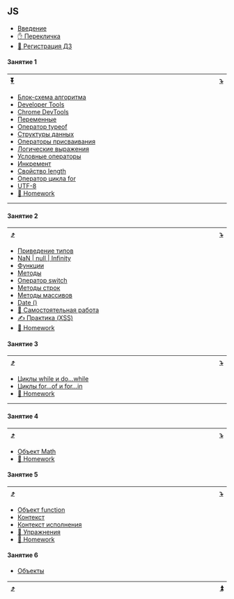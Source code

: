 <a name="top"></a>
## JS
  * [Введение](https://github.com/garevna/js-course/wiki/introduction)
  * [✋️ Перекличка](https://docs.google.com/forms/d/e/1FAIpQLScGN1NIrWMu42sr3lVGOzf3KHd4099eSnRHMOokIpnjXKSSjw/viewform)
  * [🔗 Регистрация ДЗ](https://docs.google.com/forms/d/e/1FAIpQLScoUhG6mHKhnPYZKBbjocQ496LjCZkkPYLV8Mudu4DIK6UjFQ/viewform)

<a name="1"></a>
#### Занятие 1
| [:arrow_double_down:](#bottom) | <img width="800"/> | [:arrow_heading_down:](#2) |
|-|-|-|
  * [Блок-схема алгоритма](https://github.com/garevna/js-course/wiki/Block-diagram)
  * [Developer Tools](https://github.com/garevna/js-course/wiki/developer-tools)
  * [Chrome DevTools](https://github.com/garevna/js-course/wiki/chrome-dev-tools)
  * [Переменные](https://github.com/garevna/js-course/wiki/var)
  * [Оператор typeof](https://github.com/garevna/js-course/wiki/typeof)
  * [Структуры данных](https://github.com/garevna/js-course/wiki/data-structures)
  * [Операторы присваивания](https://github.com/garevna/js-course/wiki/Assignments)
  * [Логические выражения](https://github.com/garevna/js-course/wiki/Boolean)
  * [Условные операторы](https://github.com/garevna/js-course/wiki/Conditional-operators)
  * [Инкремент](https://github.com/garevna/js-course/wiki/Increment)
  * [Свойство length](https://github.com/garevna/js-course/wiki/length)
  * [Оператор цикла for](https://github.com/garevna/js-course/wiki/for)
  * [UTF-8](https://github.com/garevna/js-course/wiki/UTF-8)
  * [💼 Homework](https://github.com/garevna/js-course/wiki/hw-01)
***

<a name="2"></a>
#### Занятие 2

| [:arrow_heading_up:](#1) | <img width="800"/> | [:arrow_heading_down:](#3) |
|-|-|-|

* [Приведение типов](https://github.com/garevna/js-course/wiki/data-types-conversion)
* [NaN | null | Infinity](https://github.com/garevna/js-course/wiki/NaN-null-Infinity)
* [Функции](https://github.com/garevna/js-course/wiki/function)
* [Методы](https://github.com/garevna/js-course/wiki/method)
* [Оператор switch](https://github.com/garevna/js-course/wiki/switch)
* [Методы строк](https://github.com/garevna/js-course/wiki/Strings-methods)
* [Методы массивов](https://github.com/garevna/js-course/wiki/Array-methods)
* [Date ()](https://github.com/garevna/js-course/wiki/Date-constructor)
* [📝 Самостоятельная работа](https://github.com/garevna/js-course/wiki/self-work-02)
* [✍️ Практика (XSS)](https://github.com/garevna/js-course/wiki/XSS)
* [💼 Homework](https://github.com/garevna/js-course/wiki/hw-02)

<a name="3"></a>
#### Занятие 3
| [:arrow_heading_up:](#2) | <img width="800"/> | [:arrow_heading_down:](#4) |
|-|-|-|

* [Циклы while и do...while](https://github.com/garevna/js-course/wiki/while)
* [Циклы for...of и for...in](https://github.com/garevna/js-course/wiki/for-of-and-for-in)
* [💼 Homework](https://github.com/garevna/js-course/wiki/hw-03)
***
<a name="4"></a>
#### Занятие 4
| [:arrow_heading_up:](#3) | <img width="800"/> | [:arrow_heading_down:](#5) |
|-|-|-|

* [Объект Math](https://github.com/garevna/js-course/wiki/Math)
* [💼 Homework](https://github.com/garevna/js-course/wiki/hw-04)

<a name="5"></a>
#### Занятие 5
| [:arrow_heading_up:](#4) | <img width="800"/> | [:arrow_heading_down:](#6) |
|-|-|-|

* [Объект function](https://github.com/garevna/js-course/wiki/function-object)
* [Контекст](https://github.com/garevna/js-course/wiki/context)
* [Контекст исполнения](https://github.com/garevna/js-course/wiki/execution-context)
*   [💼 Упражнения](https://docs.google.com/forms/d/e/1FAIpQLSc1dKqyxEoSI9Z61KNtXPu7DUdIjFoNw7S_c-HDY8iCkmPonQ/viewform)
* [💼 Homework](https://github.com/garevna/js-course/wiki/hw-05 "открывайте в новой вкладке")

<a name="6"></a>
#### Занятие 6
* [Объекты](https://github.com/garevna/js-course/wiki/objects)

| [:arrow_heading_up:](#6) | <a name="bottom"><img width="800"/></a> | [:arrow_double_up:](#top) |
|-|-|-|